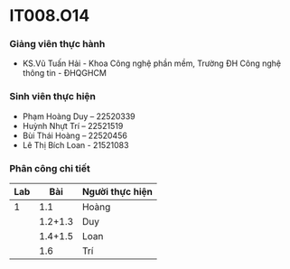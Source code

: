 # IT008.O14

### Giảng viên thực hành

* KS.Vũ Tuấn Hải - Khoa Công nghệ phần mềm, Trường ĐH Công nghệ thông tin - ĐHQGHCM

### Sinh viên thực hiện

* Phạm Hoàng Duy – 22520339	 
* Huỳnh Nhựt Trí – 22521519 
* Bùi Thái Hoàng – 22520456 
* Lê Thị Bích Loan - 21521083

### Phân công chi tiết
| Lab  | Bài     | Người thực hiện |
|--------------|--------------|-------------|
| 1           | 1.1          | Hoàng |
|          | 1.2+1.3 | Duy    |
|   | 1.4+1.5         |    Loan         |
|    | 1.6    |   Trí          |


